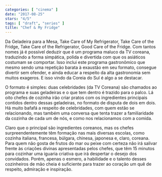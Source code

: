 ```yaml
---
categories: [ "cinema" ]
date: "2017-08-25"
stars: "4/5"
tags: [ "draft", "series" ]
title: "Chef & My Fridge"
---
```

Da Geladeira para a Mesa, Take Care of My Refrigerator, Take Care of the Fridge, Take Care of the Refrigerator, Good Care of the Fridge. Com tantos nomes já é possível deduzir que é um programa maluco da TV coreana, traduzindo a forma simpática, polida e divertida com que os asiáticos costumam se comportar. Isso inclui este programa gastronômico que mesmo sendo uma repetição barata à exaustão em seu formato, consegue divertir sem ofender, e ainda educar a respeito da alta gastronomia sem muitos exageros. E isso vindo da Coreia do Sul é algo a se destacar.

O formato é simples: duas celebridades (da TV Coreana) são chamados ao programa e suas geladeiras e o que tem dentro é trazido para o palco. Lá oito chefes de cozinha irão criar pratos com os ingredientes principais contidos dentro dessas geladeiras, no formato de disputa de dois em dois. Há muito bafafá a respeito de celebridades, com quem estão se relacionando, mas também uma conversa que tenta trazer a familiaridade da cozinha de cada um de nós, e como nos relacionamos com a comida.

Claro que o principal são ingredientes coreanos, mas os chefes surpreendentemente têm formação nas mais diversas escolas, como cozinha italiana, francesa, búlgara, chinesa, japonesa e, claro, coreana. Para quem não gosta de frutos do mar ou peixe com certeza não irá salivar frente às criações divinas apresentadas pelos chefes, que têm 15 minutos para cozinhar uma iguaria criativa que irá despertar o desejo dos convidados. Porém, apenas o esmero, a habilidade e o talento desses cozinheiros de mão cheia é suficiente para trazer ao coração um quê de respeito, admiração e inspiração.
